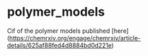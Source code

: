 # polymer_models

Cif of the polymer models published [here] (https://chemrxiv.org/engage/chemrxiv/article-details/625af88fed4d8884bd0d221e)
